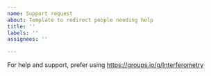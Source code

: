 ```yaml
---
name: Support request
about: Template to redirect people needing help
title: ''
labels: ''
assignees: ''

---
```


For help and support, prefer using https://groups.io/g/Interferometry
